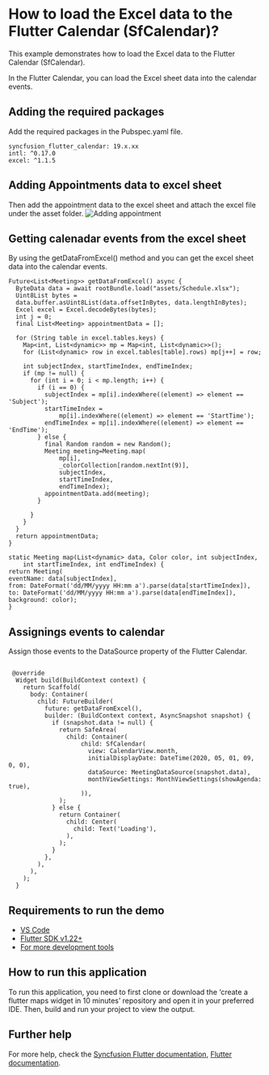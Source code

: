 # How to load the Excel data to the Flutter Calendar (SfCalendar)?

This example demonstrates how to load the Excel data to the Flutter Calendar (SfCalendar).

In the Flutter Calendar, you can load the Excel sheet data into the calendar events.

## Adding the required packages
Add the required packages in the Pubspec.yaml file.

```
syncfusion_flutter_calendar: 19.x.xx
intl: ^0.17.0
excel: ^1.1.5

````

## Adding Appointments data to excel sheet

Then add the appointment data to the excel sheet and attach the excel file under the asset folder.
![Adding appointment](https://user-images.githubusercontent.com/61832185/202086362-e424eee5-eaa0-4cd6-b5b4-d8361378833b.png)

## Getting calenadar events from the excel sheet

By using the getDataFromExcel() method and you can get the excel sheet data into the calendar events. 

```
Future<List<Meeting>> getDataFromExcel() async {
  ByteData data = await rootBundle.load("assets/Schedule.xlsx");
  Uint8List bytes =
  data.buffer.asUint8List(data.offsetInBytes, data.lengthInBytes);
  Excel excel = Excel.decodeBytes(bytes);
  int j = 0;
  final List<Meeting> appointmentData = [];

  for (String table in excel.tables.keys) {
    Map<int, List<dynamic>> mp = Map<int, List<dynamic>>();
    for (List<dynamic> row in excel.tables[table].rows) mp[j++] = row;

    int subjectIndex, startTimeIndex, endTimeIndex;
    if (mp != null) {
      for (int i = 0; i < mp.length; i++) {
        if (i == 0) {
          subjectIndex = mp[i].indexWhere((element) => element == 'Subject');
          startTimeIndex =
              mp[i].indexWhere((element) => element == 'StartTime');
          endTimeIndex = mp[i].indexWhere((element) => element == 'EndTime');
        } else {
          final Random random = new Random();
          Meeting meeting=Meeting.map(
              mp[i],
              _colorCollection[random.nextInt(9)],
              subjectIndex,
              startTimeIndex,
              endTimeIndex);
          appointmentData.add(meeting);
        }

      }
    }
  }
  return appointmentData;
}

static Meeting map(List<dynamic> data, Color color, int subjectIndex,
    int startTimeIndex, int endTimeIndex) {
return Meeting(
eventName: data[subjectIndex],
from: DateFormat('dd/MM/yyyy HH:mm a').parse(data[startTimeIndex]),
to: DateFormat('dd/MM/yyyy HH:mm a').parse(data[endTimeIndex]),
background: color);
}

```

## Assignings events to calendar

Assign those events to the DataSource property of the Flutter Calendar.

```

 @override
  Widget build(BuildContext context) {
    return Scaffold(
      body: Container(
        child: FutureBuilder(
          future: getDataFromExcel(),
          builder: (BuildContext context, AsyncSnapshot snapshot) {
            if (snapshot.data != null) {
              return SafeArea(
                child: Container(
                    child: SfCalendar(
                      view: CalendarView.month,
                      initialDisplayDate: DateTime(2020, 05, 01, 09, 0, 0),
                      dataSource: MeetingDataSource(snapshot.data),
                      monthViewSettings: MonthViewSettings(showAgenda: true),
                    )),
              );
            } else {
              return Container(
                child: Center(
                  child: Text('Loading'),
                ),
              );
            }
          },
        ),
      ),
    );
  }

```

## Requirements to run the demo
* [VS Code](https://code.visualstudio.com/download)
* [Flutter SDK v1.22+](https://flutter.dev/docs/development/tools/sdk/overview)
* [For more development tools](https://flutter.dev/docs/development/tools/devtools/overview)

## How to run this application
To run this application, you need to first clone or download the ‘create a flutter maps widget in 10 minutes’ repository and open it in your preferred IDE. Then, build and run your project to view the output.

## Further help
For more help, check the [Syncfusion Flutter documentation](https://help.syncfusion.com/flutter/introduction/overview),
 [Flutter documentation](https://flutter.dev/docs/get-started/install).